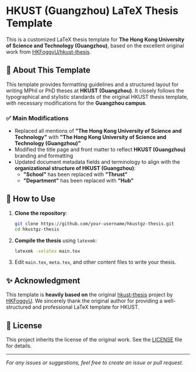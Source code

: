 
# HKUST (Guangzhou) LaTeX Thesis Template

This is a customized LaTeX thesis template for **The Hong Kong University of Science and Technology (Guangzhou)**, based on the excellent original work from [HKFoggyU/hkust-thesis](https://github.com/HKFoggyU/hkust-thesis).

## 📌 About This Template

This template provides formatting guidelines and a structured layout for writing MPhil or PhD theses at **HKUST (Guangzhou)**. It closely follows the typographical and stylistic standards of the original HKUST thesis template, with necessary modifications for the **Guangzhou campus**.

### ✅ Main Modifications

- Replaced all mentions of **"The Hong Kong University of Science and Technology"** with **"The Hong Kong University of Science and Technology (Guangzhou)"**
- Modified the title page and front matter to reflect **HKUST (Guangzhou)** branding and formatting
- Updated document metadata fields and terminology to align with the **organizational structure of HKUST (Guangzhou)**:
  - **"School"** has been replaced with **"Thrust"**
  - **"Department"** has been replaced with **"Hub"**

## 📖 How to Use

1. **Clone the repository**:
   ```bash
   git clone https://github.com/your-username/hkustgz-thesis.git
   cd hkustgz-thesis
   ```

2. **Compile the thesis** using `latexmk`:
   ```bash
   latexmk -xelatex main.tex
   ```

3. Edit `main.tex`, `meta.tex`, and other content files to write your thesis.



## ✨ Acknowledgment

This template is **heavily based on** the original [hkust-thesis](https://github.com/HKFoggyU/hkust-thesis) project by [HKFoggyU](https://github.com/HKFoggyU). We sincerely thank the original author for providing a well-structured and professional LaTeX template for HKUST.

## 📄 License

This project inherits the license of the original work. See the [LICENSE](LICENSE) file for details.

---

*For any issues or suggestions, feel free to create an issue or pull request.*
